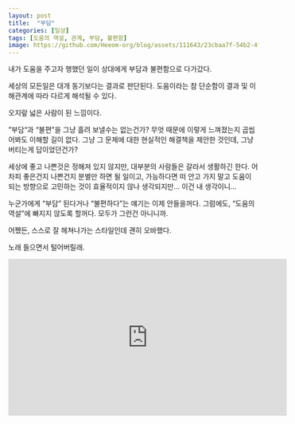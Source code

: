 ```yaml
---
layout: post
title:  "부담"
categories: [일상]
tags: [도움의 역설, 관계, 부담, 불편함]
image: https://github.com/Heeom-org/blog/assets/111643/23cbaa7f-54b2-4f2c-945d-9342301406d3
---
```


내가 도움을 주고자 행했던 일이 상대에게 부담과 불편함으로 다가갔다.

세상의 모든일은 대개 동기보다는 결과로 판단된다. 도움이라는 참 단순함이 결과 및 이해관계에 따라 다르게 해석될 수 있다.

오지랖 넓은 사람이 된 느낌이다.

”부담“과 “불편”을 그냥 흘려 보낼수는 없는건가? 무엇 때문에 이렇게 느껴졌는지 곱씹어봐도 이해할 길이 없다. 그냥 그 문제에 대한 현실적인 해결책을 제안한 것인데, 그냥 버티는게 답이었던건가?

세상에 좋고 나쁜것은 정해져 있지 않지만, 대부분의 사람들은 갈라서 생활하긴 한다. 어차피 좋은건지 나쁜건지 분별만 하면 될 일이고, 가능하다면 떠 안고 가지 말고 도움이 되는 방향으로 고민하는 것이 효율적이지 않나 생각되지만… 이건 내 생각이니…

누군가에게 “부담” 된다거나 “불편하다”는 얘기는 이제 안들을꺼다. 그럼에도, “도움의 역설”에 빠지지 않도록 할꺼다. 모두가 그런건 아니니까.

어쨌든, 스스로 잘 헤쳐나가는 스타일인데 괜히 오바했다.

노래 들으면서 털어버릴래.

<iframe width="560" height="315" src="https://www.youtube.com/embed/ncaLRDoaKn0?si=VN1IhCe7IvYt9FT3" title="YouTube video player" frameborder="0" allow="accelerometer; autoplay; clipboard-write; encrypted-media; gyroscope; picture-in-picture; web-share" referrerpolicy="strict-origin-when-cross-origin" allowfullscreen></iframe>
